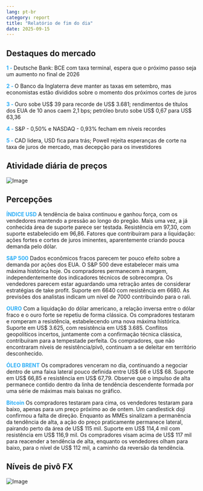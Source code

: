 ```yaml
---
lang: pt-br
category: report
title: "Relatório de fim do dia"
date: 2025-09-15
---
```



<h2>Destaques do mercado</h2>
<strong style="color: #2caef7;">1 - </strong> Deutsche Bank: BCE com taxa terminal, espera que o próximo passo seja um aumento no final de 2026

<strong style="color: #2caef7;">2 - </strong> O Banco da Inglaterra deve manter as taxas em setembro, mas economistas estão divididos sobre o momento dos próximos cortes de juros


<strong style="color: #2caef7;">3 - </strong> Ouro sobe US$ 39 para recorde de US$ 3.681; rendimentos de títulos dos EUA de 10 anos caem 2,1 bps; petróleo bruto sobe US$ 0,67 para US$ 63,36

<strong style="color: #2caef7;">4 - </strong> S&P - 0,50% e NASDAQ - 0,93% fecham em níveis recordes

<strong style="color: #2caef7;">5 - </strong> CAD lidera, USD fica para trás; Powell rejeita esperanças de corte na taxa de juros de mercado, mas decepção para os investidores 




<h2>Atividade diária de preços</h2>
<img src="https://markleighedu.github.io/img/Sep-2025/15-Sep-2025/price.jpg" alt="Image"/>

<h2>Percepções</h2>
<strong style="color: #2caef7;">ÍNDICE USD</strong> A tendência de baixa continuou e ganhou força, com os vendedores mantendo a pressão ao longo do pregão. Mais uma vez, a já conhecida área de suporte parece ser testada. Resistência em 97,30, com suporte estabelecido em 96,86. Fatores que contribuíram para a liquidação: ações fortes e cortes de juros iminentes, aparentemente criando pouca demanda pelo dólar.

<strong style="color: #2caef7;">S&P 500</strong> Dados econômicos fracos parecem ter pouco efeito sobre a demanda por ações dos EUA. O S&P 500 deve estabelecer mais uma máxima histórica hoje. Os compradores permanecem à margem, independentemente dos indicadores técnicos de sobrecompra. Os vendedores parecem estar aguardando uma retração antes de considerar estratégias de take profit. Suporte em 6640 com resistência em 6680. As previsões dos analistas indicam um nível de 7000 contribuindo para o rali.

<strong style="color: #2caef7;">OURO</strong> Com a liquidação do dólar americano, a relação inversa entre o dólar fraco e o ouro forte se repetiu de forma clássica. Os compradores testaram e romperam a resistência, estabelecendo uma nova máxima histórica. Suporte em US$ 3.625, com resistência em US$ 3.685. Conflitos geopolíticos incertos, juntamente com a confirmação técnica clássica, contribuíram para a tempestade perfeita. Os compradores, que não encontraram níveis de resistência/pivô, continuam a se deleitar em território desconhecido.

<strong style="color: #2caef7;">ÓLEO BRENT</strong> Os compradores venceram no dia, continuando a negociar dentro de uma faixa lateral pouco definida entre US$ 66 e US$ 68. Suporte em US$ 66,85 e resistência em US$ 67,79. Observe que o impulso de alta permanece contido dentro da linha de tendência descendente formada por uma série de máximas mais baixas no gráfico.

<strong style="color: #2caef7;">Bitcoin</strong> Os compradores testaram para cima, os vendedores testaram para baixo, apenas para um preço próximo ao de ontem. Um candlestick doji confirmou a falta de direção. Enquanto as MMEs sinalizam a permanência da tendência de alta, a ação do preço praticamente permanece lateral, pairando perto da área de US$ 115 mil. Suporte em US$ 114,4 mil com resistência em US$ 116,9 mil. Os compradores visam acima de US$ 117 mil para reacender a tendência de alta, enquanto os vendedores olham para baixo, para o nível de US$ 112 mil, a caminho da reversão da tendência.



<h2>Níveis de pivô FX</h2>
<img src="https://markleighedu.github.io/img/Sep-2025/15-Sep-2025/pivot.jpg" alt="Image"/>